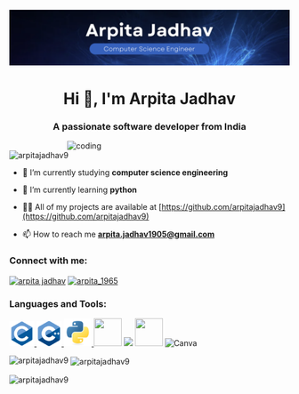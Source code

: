 ![logo](https://github.com/arpitajadhav9/arpitajadhav9/blob/main/git%20banner.png)
<h1 align="center">Hi 👋, I'm Arpita Jadhav</h1>
<h3 align="center">A passionate software developer from India</h3>

<img align="right" alt="coding" width="400" src="https://media.tenor.com/QVC1Nmb9TwUAAAAi/coding.gif">

<p align="left"> <img src="https://komarev.com/ghpvc/?username=arpitajadhav9&label=Profile%20views&color=0e75b6&style=flat" alt="arpitajadhav9" /> </p>

- 🔭 I’m currently studying **computer science engineering**

- 🌱 I’m currently learning **python**

- 👨‍💻 All of my projects are available at [https://github.com/arpitajadhav9](https://github.com/arpitajadhav9)

- 📫 How to reach me **arpita.jadhav1905@gmail.com**

<h3 align="left">Connect with me:</h3>
<p align="left">
<a href="https://linkedin.com/in/arpita jadhav" target="blank"><img align="center" src="https://raw.githubusercontent.com/rahuldkjain/github-profile-readme-generator/master/src/images/icons/Social/linked-in-alt.svg" alt="arpita jadhav" height="30" width="40" /></a>
<a href="https://instagram.com/arpita_1965" target="blank"><img align="center" src="https://raw.githubusercontent.com/rahuldkjain/github-profile-readme-generator/master/src/images/icons/Social/instagram.svg" alt="arpita_1965" height="30" width="40" /></a>
</p>

<h3 align="left">Languages and Tools:</h3>
<p align="left"> <a href="https://www.cprogramming.com/" target="_blank" rel="noreferrer"> <img src="https://raw.githubusercontent.com/devicons/devicon/master/icons/c/c-original.svg" alt="c" width="45" height="45"/> </a> <a href="https://www.w3schools.com/cpp/" target="_blank" rel="noreferrer"> <img src="https://raw.githubusercontent.com/devicons/devicon/master/icons/cplusplus/cplusplus-original.svg" alt="cplusplus" width="45" height="45"/> </a> <a href="https://www.python.org" target="_blank" rel="noreferrer"> <img src="https://raw.githubusercontent.com/devicons/devicon/master/icons/python/python-original.svg" alt="python" width="50" height="50"/> </a> <img src="https://upload.wikimedia.org/wikipedia/commons/7/75/Scratch.logo.S.png" width="50" height="50">  <img src="https://skillicons.dev/icons?i=git,github&theme=dark" /> <img src="https://www.appsheet.com/Content/img/material/appsheet_rebrand_logo.svg" width="50" height="50" theme="dark"> <img width="50" src="https://github.com/marwin1991/profile-technology-icons/assets/136815194/02494c7c-de6a-43a6-9293-6369696842ed" alt="Canva" title="Canva"/>
</p>

<p><img align="left" src="https://github-readme-stats.vercel.app/api/top-langs?username=arpitajadhav9&show_icons=true&locale=en&layout=compact" alt="arpitajadhav9" /></p>

<p>&nbsp;<img align="center" src="https://github-readme-stats.vercel.app/api?username=arpitajadhav9&show_icons=true&locale=en" alt="arpitajadhav9" /></p>

<p><img align="center" src="https://github-readme-streak-stats.herokuapp.com/?user=arpitajadhav9&" alt="arpitajadhav9" /></p>

  
